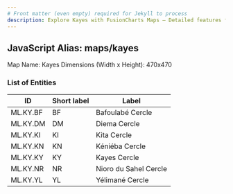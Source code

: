 ```yaml
---
# Front matter (even empty) required for Jekyll to process
description: Explore Kayes with FusionCharts Maps – Detailed features for seamless integration. Try now & enhance your data visualization today! 
---
```


## JavaScript Alias: maps/kayes

Map Name: Kayes
Dimensions (Width x Height): 470x470

### List of Entities

| ID       | Short label | Label                 |
| -------- | ----------- | --------------------- |
| ML.KY.BF | BF          | Bafoulabé Cercle      |
| ML.KY.DM | DM          | Diema Cercle          |
| ML.KY.KI | KI          | Kita Cercle           |
| ML.KY.KN | KN          | Kéniéba Cercle        |
| ML.KY.KY | KY          | Kayes Cercle          |
| ML.KY.NR | NR          | Nioro du Sahel Cercle |
| ML.KY.YL | YL          | Yélimané Cercle       |
